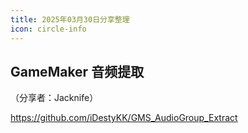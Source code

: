 ```yaml
---
title: 2025年03月30日分享整理
icon: circle-info
---
```


## GameMaker 音频提取

（分享者：Jacknife）

https://github.com/iDestyKK/GMS_AudioGroup_Extract

